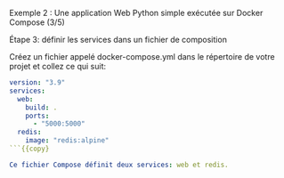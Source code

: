 Exemple 2 : Une application Web Python simple exécutée sur Docker Compose (3/5)

Étape 3: définir les services dans un fichier de composition 

Créez un fichier appelé docker-compose.yml dans le répertoire de votre projet et collez ce qui suit:


```docker-compose.yml
version: "3.9"
services:
  web:
    build: .
    ports:
      - "5000:5000"
  redis:
    image: "redis:alpine"
```{{copy}

Ce fichier Compose définit deux services: web et redis.